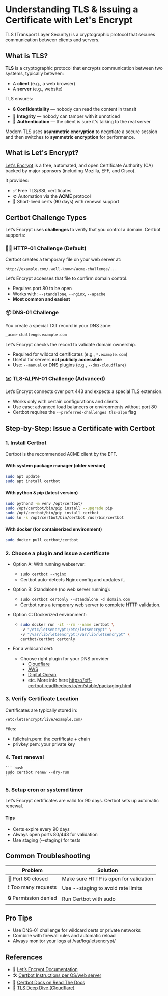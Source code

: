 # Understanding TLS & Issuing a Certificate with Let's Encrypt

TLS (Transport Layer Security) is a cryptographic protocol that secures communication between clients and servers.

## What is TLS?

**TLS** is a cryptographic protocol that encrypts communication between two systems, typically between:

- A **client** (e.g., a web browser)
- A **server** (e.g., website)

TLS ensures:

- 🔒 **Confidentiality** — nobody can read the content in transit
- 🧮 **Integrity** — nobody can tamper with it unnoticed
- 🔐 **Authentication** — the client is sure it's talking to the real server

Modern TLS uses **asymmetric encryption** to negotiate a secure session and then switches to **symmetric encryption** for performance.

## What is Let's Encrypt?

[Let's Encrypt](https://letsencrypt.org/) is a free, automated, and open Certificate Authority (CA) backed by major sponsors (including Mozilla, EFF, and Cisco).

It provides:

- ✅ Free TLS/SSL certificates
- ⚙️ Automation via the **ACME** protocol
- 🔄 Short-lived certs (90 days) with renewal support

## Certbot Challenge Types

Let’s Encrypt uses **challenges** to verify that you control a domain. Certbot supports:

### 👨‍💻 HTTP-01 Challenge (Default)

Certbot creates a temporary file on your web server at:

    http://example.com/.well-known/acme-challenge/...

Let’s Encrypt accesses that file to confirm domain control.

- Requires port 80 to be open  
- Works with: `--standalone`, `--nginx`, `--apache`  
- **Most common and easiest**

### 📦 DNS-01 Challenge

You create a special TXT record in your DNS zone:

    _acme-challenge.example.com

Let’s Encrypt checks the record to validate domain ownership.

- Required for wildcard certificates (e.g., `*.example.com`)
- Useful for servers **not publicly accessible**
- Use: `--manual` or DNS plugins (e.g., `--dns-cloudflare`)

### ✉️ TLS-ALPN-01 Challenge (Advanced)

Let’s Encrypt connects over port 443 and expects a special TLS extension.

- Works only with certain configurations and clients
- Use case: advanced load balancers or environments without port 80
- Certbot requires the `--preferred-challenges tls-alpn` flag

## Step-by-Step: Issue a Certificate with Certbot

### 1. Install Certbot

Certbot is the recommended ACME client by the EFF.

#### With system package manager (older version)

```bash
sudo apt update
sudo apt install certbot
```

#### With python & pip (latest version)

``` bash
sudo python3 -m venv /opt/certbot/
sudo /opt/certbot/bin/pip install --upgrade pip
sudo /opt/certbot/bin/pip install certbot
sudo ln -s /opt/certbot/bin/certbot /usr/bin/certbot
```

#### With docker (for containerized environment)

``` bash
sudo docker pull certbot/certbot
```

### 2. Choose a plugin and issue a certificate

- Option A: With running webserver:
  - `sudo certbot --nginx`
  - Certbot auto-detects Nginx config and updates it.
- Option B: Standalone (no web server running):
  - `sudo certbot certonly --standalone -d domain.com`
  - Certbot runs a temporary web server to complete HTTP validation.
- Option C: Dockerized environment:

  - ``` bash
    sudo docker run -it --rm --name certbot \
    -v "/etc/letsencrypt:/etc/letsencrypt" \
    -v "/var/lib/letsencrypt:/var/lib/letsencrypt" \
    certbot/certbot certonly
    ```

- For a wildcard cert:
  - Choose right plugin for your DNS provider
    - [Cloudflare](https://pypi.org/project/certbot-dns-cloudflare/)
    - [AWS](https://pypi.org/project/certbot-dns-route53/)
    - [Digital Ocean](https://pypi.org/project/certbot-dns-digitalocean/)
    - etc. More info here <https://eff-certbot.readthedocs.io/en/stable/packaging.html>

### 3. Verify Certificate Location

Certificates are typically stored in:

    /etc/letsencrypt/live/example.com/

Files:

- fullchain.pem: the certificate + chain
- privkey.pem: your private key

### 4. Test renewal

    ``` bash
    sudo certbot renew --dry-run
    ```

### 5. Setup cron or systemd timer

Let’s Encrypt certificates are valid for 90 days. Certbot sets up automatic renewal.

#### Tips

- Certs expire every 90 days
- Always open ports 80/443 for validation
- Use staging (--staging) for tests

## Common Troubleshooting

| Problem              | Solution                                 |
|----------------------|------------------------------------------|
| 🔴 Port 80 closed    | Make sure HTTP is open for validation    |
| ❗ Too many requests | Use --staging to avoid rate limits       |
| 🔒 Permission denied | Run Certbot with sudo                    |

## Pro Tips

- Use DNS-01 challenge for wildcard certs or private networks
- Combine with firewall rules and automatic reload
- Always monitor your logs at /var/log/letsencrypt/

## References

- 🔗 [Let’s Encrypt Documentation](https://letsencrypt.org/docs/)
- 🛠️ [Certbot Instructions per OS/web server](https://certbot.eff.org/)
- 🧩 [Certbot Docs on Read The Docs](https://eff-certbot.readthedocs.io/en/stable/intro.html)
- 📘 [TLS Deep Dive (Cloudflare)](https://www.cloudflare.com/learning/ssl/what-happens-in-a-tls-handshake/)
